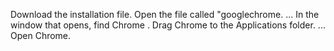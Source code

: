 Download the installation file.
Open the file called "googlechrome. ...
In the window that opens, find Chrome .
Drag Chrome to the Applications folder. ...
Open Chrome.
